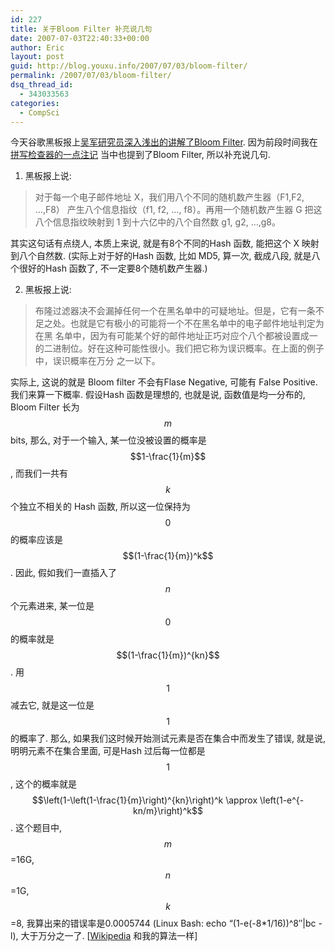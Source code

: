 ```yaml
---
id: 227
title: 关于Bloom Filter 补充说几句
date: 2007-07-03T22:40:33+00:00
author: Eric
layout: post
guid: http://blog.youxu.info/2007/07/03/bloom-filter/
permalink: /2007/07/03/bloom-filter/
dsq_thread_id:
  - 343033563
categories:
  - CompSci
---
```

今天谷歌黑板报上[吴军研究员深入浅出的讲解了Bloom Filter](http://googlechinablog.com/2007/07/bloom-filter.html). 因为前段时间我在<a href="http://blog.youxu.info/2007/06/09/notes-on-spell-checker/" rel="bookmark" title="Permanent link to 拼写检查器的一点注记">拼写检查器的一点注记</a> 当中也提到了Bloom Filter, 所以补充说几句.

1. 黑板报上说:

> 对于每一个电子邮件地址 X，我们用八个不同的随机数产生器（F1,F2, &#8230;,F8） 产生八个信息指纹（f1, f2, &#8230;, f8）。再用一个随机数产生器 G 把这八个信息指纹映射到 1 到十六亿中的八个自然数 g1, g2, &#8230;,g8。

其实这句话有点绕人, 本质上来说, 就是有8个不同的Hash 函数, 能把这个 X 映射到八个自然数. (实际上对于好的Hash 函数, 比如 MD5, 算一次, 截成八段, 就是八个很好的Hash 函数了, 不一定要8个随机数产生器.)

2. 黑板报上说:

> 布隆过滤器决不会漏掉任何一个在黑名单中的可疑地址。但是，它有一条不足之处。也就是它有极小的可能将一个不在黑名单中的电子邮件地址判定为在黑 名单中，因为有可能某个好的邮件地址正巧对应个八个都被设置成一的二进制位。好在这种可能性很小。我们把它称为误识概率。在上面的例子中，误识概率在万分 之一以下。

实际上, 这说的就是 Bloom filter 不会有Flase Negative, 可能有 False Positive. 我们来算一下概率. 假设Hash 函数是理想的, 也就是说, 函数值是均一分布的, Bloom Filter 长为$$m$$ bits, 那么, 对于一个输入, 某一位没被设置的概率是 $$1-\frac{1}{m}$$, 而我们一共有 $$k$$ 个独立不相关的 Hash 函数, 所以这一位保持为 $$0$$ 的概率应该是 $$(1-\frac{1}{m})^k$$. 因此, 假如我们一直插入了 $$n$$ 个元素进来, 某一位是 $$0$$ 的概率就是 $$(1-\frac{1}{m})^{kn}$$. 用 $$1$$ 减去它, 就是这一位是 $$1$$ 的概率了. 那么, 如果我们这时候开始测试元素是否在集合中而发生了错误, 就是说, 明明元素不在集合里面, 可是Hash 过后每一位都是 $$1$$, 这个的概率就是 $$\left(1-\left(1-\frac{1}{m}\right)^{kn}\right)^k \approx \left(1-e^{-kn/m}\right)^k$$. 这个题目中, $$m$$=16G, $$n$$=1G, $$k$$=8, 我算出来的错误率是0.0005744 (Linux Bash: echo &#8220;(1-e(-8*1/16))^8&#8243;|bc -l), 大于万分之一了. [[Wikipedia](http://en.wikipedia.org/wiki/Bloom_filter) 和我的算法一样]